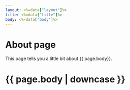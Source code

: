 ```yaml
---
layout: <%=data["layout"]%>
title: <%=data["title"]%>
body: <%=data["body"]%>
---
```

# About page

This page tells you a little bit about {{ page.body}}.

<h1>{{ page.body | downcase }}</h1>